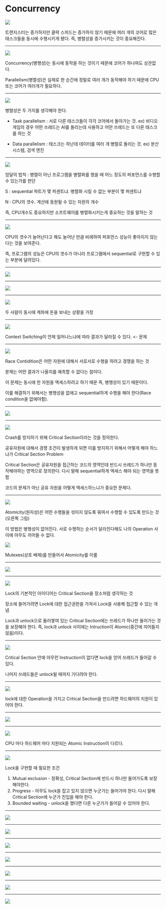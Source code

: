 # Concurrency

<img src="./images/concurrency1.png" />

 트랜지스터는 증가하지만 클락 스피드는 증가하지 않기 때문에 여러 개의 코어로 많은 태스크들을 동시에 수행시키게 됐다. 즉, 병렬성을 증가시키는 것이 중요해진다.

----

<img src="./images/concurrency2.png" />

Concurrency(병행성)는 동시에 동작을 하는 것이기 때문에 코어가 하나여도 상관없다.

Parallelism(병렬성)은 실제로 한 순간에 정말로 여러 개가 동작해야 하기 때문에 CPU 또는 코어가 여러개가 필요하다.

----

<img src="./images/concurrency3.png" />

병렬성은 두 가지를 생각해야 한다.

- Task parallelism : 서로 다른 태스크들이 각각 코어에서 돌아가는 것. ex) 비디오 게임의 경우 어떤 쓰레드는 AI를 돌리는데 사용하고 어떤 쓰레드는 또 다른 태스크를 하는 것

- Data parallelism : 태스크는 하난데 데이터를 여러 개 병렬로 돌리는 것. ex) 분산 시스템, 검색 엔진

----

<img src="./images/concurrency4.png" />

암달의 법칙 : 병렬이 아닌 프로그램을 병렬화를 했을 때 어느 정도의 퍼포먼스를 수행할 수 있는가를 판단

S : sequential 파트가 몇 퍼센트냐. 병렬화 시킬 수 없는 부분이 몇 퍼센트냐

N : CPU의 갯수. 계산에 동원될 수 있는 자원의 개수

즉, CPU개수도 중요하지만 소프트웨어를 병렬화시키는게 중요하는 것을 말하는 것 

----

<img src="./images/concurrency5.png" />

CPU의 갯수가 늘어난다고 해도 늘어난 만큼 비례하여 퍼포먼스 성능이 좋아지지 않는다는 것을 보여준다.

즉, 프로그램의 성능은 CPU의 갯수가 아니라 프로그램에서 sequential로 구현할 수 있는 부분에 달려있다.

----

<img src="./images/concurrency6.png" />

----

<img src="./images/concurrency7.png" />

----

<img src="./images/concurrency8.png" />

두 사람이 동시에 계좌에 돈을 보내는 상황을 가정

----

<img src="./images/concurrency9.png" />

Context Switching이 언제 일어나느냐에 따라 결과가 달라질 수 있다. <- 문제

----

<img src="./images/concurrency10.png" />

Race Contidition은 어떤 자원에 대해서 서로서로 수행을 하려고 경쟁을 하는 것

문제는 어떤 결과가 나올지를 예측할 수 없다는 점이다. 

이 문제는 동시에 한 자원을 액세스하려고 하기 때문 즉, 병행성이 있기 때문이다. 

이를 해결하기 위해서는 병행성을 없애고 sequential하게 수행을 해야 한다(Race condition을 없애야함).

----

<img src="./images/concurrency11.png" />

----

<img src="./images/concurrency12.png" />

Crash를 방지하기 위해 Critical Section이라는 것을 정의한다.

공유자원에 대해서 경쟁 조건이 발생하게 되면 이를 방지하기 위해서 어떻게 해야 하느냐가 Critical Section Problem

Critical Section은 공유자원을 접근하는 코드의 영역인데 반드시 쓰레드가 하나만 동작해야하는 영역으로 정의한다. 다시 말해 sequential하게 액세스 해야 되는 영역을 뜻함

코드의 문제가 아닌 공유 자원을 어떻게 액세스하느냐가 중요한 문제다.

----

<img src="./images/concurrency13.png" />

Atomicity(원자성)은 어떤 수행들을 섞이지 않도록 묶여서 수행할 수 있도록 만드는 것(오른쪽 그림)

이 방법은 병행성이 없어진다. 서로 수행하는 순서가 달라진다해도 나의 Operation 사이에 아무도 끼어들 수 없다.

<img src="./images/concurrency14.png" />

Mutexes(상호 배제)를 만들어서 Atomicity를 이룸

----

<img src="./images/concurrency15.png" />

----

<img src="./images/concurrency16.png" />

Lock의 기본적인 아이디어는 Critical Section을 장소처럼 생각하는 것

장소에 들어가려면 Lock에 대한 접근권한을 가져서 Lock을 사용해 접근할 수 있는 개념

Lock과 unlock으로 둘러쌓여 있는 Critical Section에는 쓰레드가 하나만 들어가는 것을 보장해야 한다. 즉, lock과 unlock 사이에는 Intruction이 Atomic(중간에 끼어들지 않음)이다. 

----

<img src="./Images/concurrency17.png" />

Critical Section 안에 아무런 Instruction이 없다면 lock을 얻어 쓰레드가 들어갈 수 있다.

나머지 쓰레드들은 unlock될 때까지 기다려야 한다.

----

<img src="./Images/concurrency18.png" />

lock에 대한 Operation을 가지고 Critical Section을 만드려면 하드웨어의 지원이 있어야 한다. 

----

<img src="./Images/concurrency19.png" />



----

<img src="./Images/concurrency20.png" />

CPU 마다 하드웨어 마다 지원되는 Atomic Instruction이 다르다.

----

<img src="./Images/concurrency21.png" />

Lock을 구현할 때 필요한 조건

1. Mutual exclusion - 정확성, Critical Section에 반드시 하나만 들어가도록 보장해야한다.
2. Progress - 아무도 lock을 잡고 있지 않으면 누군가는 들어가야 한다. 다시 말해 Critical Section에 누군가 진입을 해야 한다. 
3. Bounded waiting - unlock을 했다면 다른 누군가가 들어갈 수 있어야 한다.

----

<img src="./Images/concurrency22.png" />

----

<img src="./Images/concurrency23.png" />

----

<img src="./Images/concurrency24.png" />

----

<img src="./Images/concurrency25.png" />

----

<img src="./Images/concurrency26.png" />



----

<img src="./Images/concurrency27.png" />

----

<img src="./Images/concurrency28.png" />